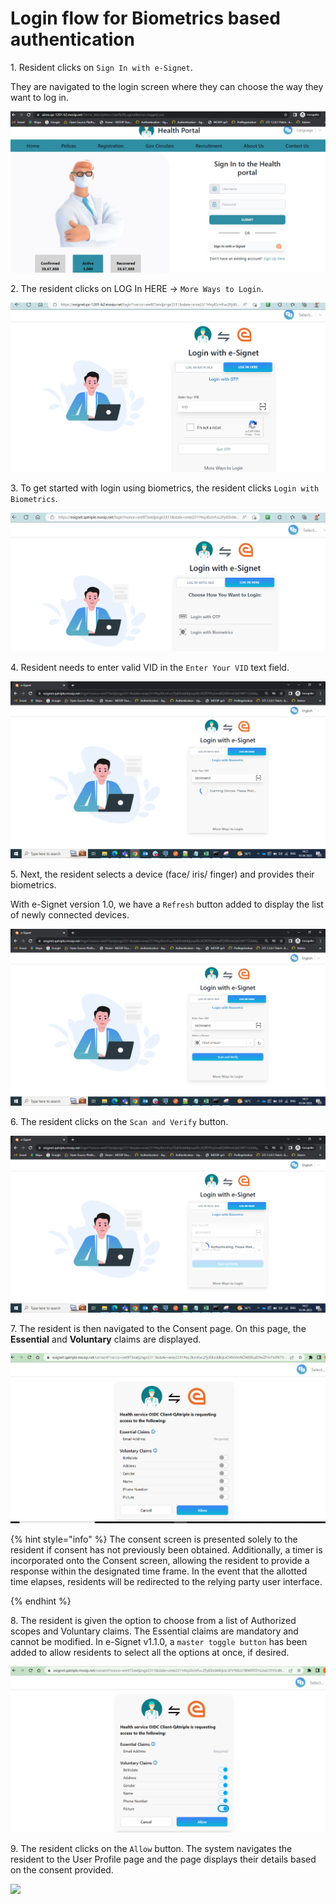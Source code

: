 # Login flow for Biometrics based authentication

1\. Resident clicks on `Sign In with e-Signet`. 

They are navigated to the login screen where they can choose the way they want to log in.

![](_images/1-login-screen.png)

2\. The resident clicks on LOG In HERE -> `More Ways to Login`.

![](_images/2-login-here.png)

3\. To get started with login using biometrics, the resident clicks `Login with Biometrics`.

![](_images/3-bio-moreways.png)

4\. Resident needs to enter valid VID in the `Enter Your VID` text field.

![](_images/4-bio-vid.png)

5\. Next, the resident selects a device (face/ iris/ finger) and provides their biometrics.

With e-Signet version 1.0, we have a `Refresh` button added to display the list of newly connected devices.

![](_images/5-select-device.png)

6\. The resident clicks on the `Scan and Verify` button.

![](_images/6-scan-and-verify.png)

7\. The resident is then navigated to the Consent page. On this page, the **Essential** and **Voluntary** claims are displayed.

![](_images/7-not-allowed-claims.png)

{% hint style="info" %}
The consent screen is presented solely to the resident if consent has not previously been obtained. Additionally, a timer is incorporated onto the Consent screen, allowing the resident to provide a response within the designated time frame. In the event that the allotted time elapses, residents will be redirected to the relying party user interface.

{% endhint %}

8\. The resident is given the option to choose from a list of Authorized scopes and Voluntary claims. The Essential claims are mandatory and cannot be modified. In e-Signet v1.1.0, a `master toggle button` has been added to allow residents to select all the options at once, if desired.

![](_images/8-claims.png)

9\. The resident clicks on the `Allow` button. The system navigates the resident to the User Profile page and the page displays their details based on the consent provided.

![](\_images/9-final.png)
